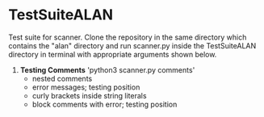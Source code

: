 # TestSuiteALAN

Test suite for scanner. 
Clone the repository in the same directory which contains the "alan" directory and run scanner.py inside the TestSuiteALAN directory in terminal with appropriate arguments shown below. 

1. **Testing Comments**
	'python3 scanner.py comments'
	- nested comments
	- error messages; testing position
	- curly brackets inside string literals
	- block comments with error; testing position
	

	
